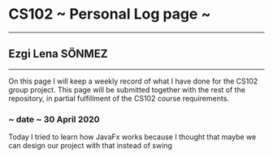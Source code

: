 # CS102 ~ Personal Log page ~
****
## Ezgi Lena SÖNMEZ
****

On this page I will keep a weekly record of what I have done for the CS102 group project. This page will be submitted together with the rest of the repository, in partial fulfillment of the CS102 course requirements.

### ~ date ~ 30 April 2020
Today I tried to learn how JavaFx works because I thought that maybe we can design our project with that instead of swing

